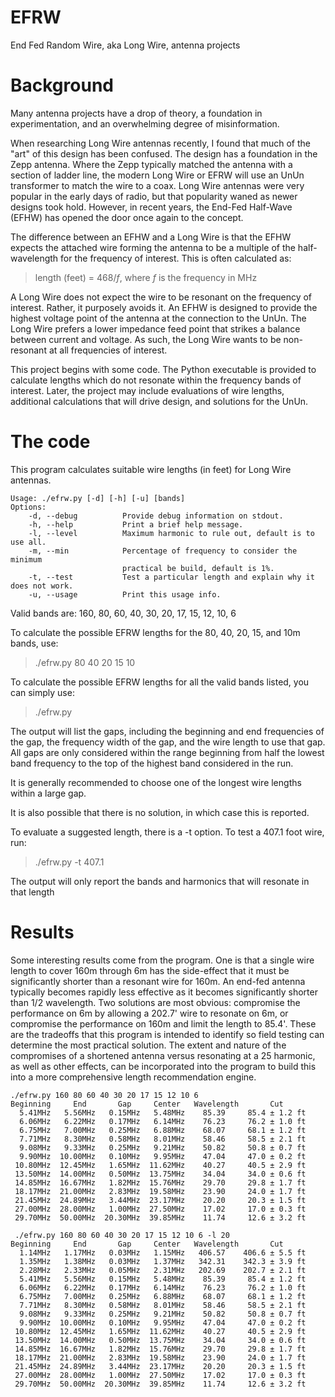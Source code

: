 # EFRW
End Fed Random Wire, aka Long Wire, antenna projects

# Background
Many antenna projects have a drop of theory, a foundation in experimentation, and an overwhelming degree of misinformation.

When researching Long Wire antennas recently, I found that much of the "art" of this design has been confused.  The design has a foundation in the Zepp antenna.  Where the Zepp typically matched the antenna with a section of ladder line, the modern Long Wire or EFRW will use an UnUn transformer to match the wire to a coax.  Long Wire antennas were very popular in the early days of radio, but that popularity waned as newer designs took hold.  However, in recent years, the End-Fed Half-Wave (EFHW) has opened the door once again to the concept.

The difference between an EFHW and a Long Wire is that the EFHW expects the attached wire forming the antenna to be a multiple of the half-wavelength for the frequency of interest.  This is often calculated as:
> length (feet) = 468/_f_, where _f_ is the frequency in MHz

A Long Wire does not expect the wire to be resonant on the frequency of interest.  Rather, it purposely avoids it.  An EFHW is designed to provide the highest voltage point of the antenna at the connection to the UnUn.  The Long Wire prefers a lower impedance feed point that  strikes a balance between current and voltage.  As such, the Long Wire wants to be non-resonant at all frequencies of interest.

This project begins with some code.  The Python executable is provided to calculate lengths which do not resonate within the frequency bands of interest.  Later, the project may include evaluations of wire lengths, additional calculations that will drive design, and solutions for the UnUn.

# The code
This program calculates suitable wire lengths (in feet) for Long Wire antennas.
```
Usage: ./efrw.py [-d] [-h] [-u] [bands]
Options:
    -d, --debug          Provide debug information on stdout.
    -h, --help           Print a brief help message.
    -l, --level          Maximum harmonic to rule out, default is to use all.
    -m, --min            Percentage of frequency to consider the minimum 
                         practical be build, default is 1%.
    -t, --test           Test a particular length and explain why it does not work.
    -u, --usage          Print this usage info.
```
Valid bands are: 160, 80, 60, 40, 30, 20, 17, 15, 12, 10, 6

To calculate the possible EFRW lengths for the 80, 40, 20, 15, and 10m bands, use:
>    ./efrw.py 80 40 20 15 10

To calculate the possible EFRW lengths for all the valid bands listed, you can simply use:
>    ./efrw.py

The output will list the gaps, including the beginning and end frequencies
of the gap, the frequency width of the gap, and the wire length to use that gap.
All gaps are only considered within the range beginning from half the lowest band frequency
to the top of the highest band considered in the run.

It is generally recommended to choose one of the longest wire lengths within a large gap.

It is also possible that there is no solution, in which case this is reported.

To evaluate a suggested length, there is a -t option.  To test a 407.1 foot wire, run:
>    ./efrw.py -t 407.1
> 
The output will only report the bands and harmonics that will resonate in that length

# Results
Some interesting results come from the program.  One is that a single wire length to cover 160m through 6m has the
side-effect that it must be significantly shorter than a resonant wire for 160m.  An end-fed antenna typically
becomes rapidly less effective as it becomes significantly shorter than 1/2 wavelength.  Two solutions are most
obvious: compromise the performance on 6m by allowing a 202.7' wire to resonate on 6m, or compromise the performance
on 160m and limit the length to 85.4'.  These are the tradeoffs that this program is intended to identify so
field testing can determine the most practical solution.  The extent and nature of the compromises of a shortened antenna 
versus resonating at a 25 harmonic, as well as other effects, can be incorporated into the program to build this into
a more comprehensive length recommendation engine.
```
./efrw.py 160 80 60 40 30 20 17 15 12 10 6         
Beginning     End       Gap     Center   Wavelength       Cut
  5.41MHz   5.56MHz   0.15MHz   5.48MHz    85.39     85.4 ± 1.2 ft
  6.06MHz   6.22MHz   0.17MHz   6.14MHz    76.23     76.2 ± 1.0 ft
  6.75MHz   7.00MHz   0.25MHz   6.88MHz    68.07     68.1 ± 1.2 ft
  7.71MHz   8.30MHz   0.58MHz   8.01MHz    58.46     58.5 ± 2.1 ft
  9.08MHz   9.33MHz   0.25MHz   9.21MHz    50.82     50.8 ± 0.7 ft
  9.90MHz  10.00MHz   0.10MHz   9.95MHz    47.04     47.0 ± 0.2 ft
 10.80MHz  12.45MHz   1.65MHz  11.62MHz    40.27     40.5 ± 2.9 ft
 13.50MHz  14.00MHz   0.50MHz  13.75MHz    34.04     34.0 ± 0.6 ft
 14.85MHz  16.67MHz   1.82MHz  15.76MHz    29.70     29.8 ± 1.7 ft
 18.17MHz  21.00MHz   2.83MHz  19.58MHz    23.90     24.0 ± 1.7 ft
 21.45MHz  24.89MHz   3.44MHz  23.17MHz    20.20     20.3 ± 1.5 ft
 27.00MHz  28.00MHz   1.00MHz  27.50MHz    17.02     17.0 ± 0.3 ft
 29.70MHz  50.00MHz  20.30MHz  39.85MHz    11.74     12.6 ± 3.2 ft
```

```
 ./efrw.py 160 80 60 40 30 20 17 15 12 10 6 -l 20
Beginning     End       Gap     Center   Wavelength       Cut
  1.14MHz   1.17MHz   0.03MHz   1.15MHz   406.57    406.6 ± 5.5 ft
  1.35MHz   1.38MHz   0.03MHz   1.37MHz   342.31    342.3 ± 3.9 ft
  2.28MHz   2.33MHz   0.05MHz   2.31MHz   202.69    202.7 ± 2.1 ft
  5.41MHz   5.56MHz   0.15MHz   5.48MHz    85.39     85.4 ± 1.2 ft
  6.06MHz   6.22MHz   0.17MHz   6.14MHz    76.23     76.2 ± 1.0 ft
  6.75MHz   7.00MHz   0.25MHz   6.88MHz    68.07     68.1 ± 1.2 ft
  7.71MHz   8.30MHz   0.58MHz   8.01MHz    58.46     58.5 ± 2.1 ft
  9.08MHz   9.33MHz   0.25MHz   9.21MHz    50.82     50.8 ± 0.7 ft
  9.90MHz  10.00MHz   0.10MHz   9.95MHz    47.04     47.0 ± 0.2 ft
 10.80MHz  12.45MHz   1.65MHz  11.62MHz    40.27     40.5 ± 2.9 ft
 13.50MHz  14.00MHz   0.50MHz  13.75MHz    34.04     34.0 ± 0.6 ft
 14.85MHz  16.67MHz   1.82MHz  15.76MHz    29.70     29.8 ± 1.7 ft
 18.17MHz  21.00MHz   2.83MHz  19.58MHz    23.90     24.0 ± 1.7 ft
 21.45MHz  24.89MHz   3.44MHz  23.17MHz    20.20     20.3 ± 1.5 ft
 27.00MHz  28.00MHz   1.00MHz  27.50MHz    17.02     17.0 ± 0.3 ft
 29.70MHz  50.00MHz  20.30MHz  39.85MHz    11.74     12.6 ± 3.2 ft
 ```
